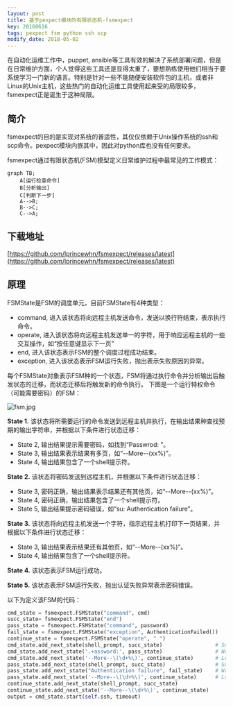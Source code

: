 ```yaml
---
layout: post
title: 基于pexpect模块的有限状态机-fsmexpect
key: 20160616
tags: pexpect fsm python ssh scp
modify_date: 2018-05-02
---
```


在自动化运维工作中，puppet, ansible等工具有效的解决了系统部署问题，但是在日常维护方面，个人觉得这些工具还是显得太重了，要想熟练使用他们相当于要系统学习一门新的语言。特别是针对一些不能随便安装软件包的主机，或者非Linux的Unix主机，这些热门的自动化运维工具使用起来受的局限较多，fsmexpect正是诞生于这种局限。

<!--more-->

## 简介

fsmexpect的目的是实现对系统的普适性，其仅仅依赖于Unix操作系统的ssh和scp命令。pexpect模块内嵌其中，因此对python库也没有任何要求。

fsmexpect通过有限状态机(FSM)模型定义日常维护过程中最常见的工作模式：

```mermaid
graph TB;
    A[运行检查命令]
    B[分析输出]
    C[判断下一步]
    A-->B;
    B-->C;
    C-->A;
```

## 下载地址

[https://github.com/lprincewhn/fsmexpect/releases/latest](https://github.com/lprincewhn/fsmexpect/releases/latest)

## 原理

FSMState是FSM的调度单元，目前FSMState有4种类型：
- command, 进入该状态将向远程主机发送命令，发送以换行符结束，表示执行命令。
- operate, 进入该状态将向远程主机发送单一的字符，用于响应远程主机的一些交互操作，如“按任意键显示下一页”
- end, 进入该状态表示FSM的整个调度过程成功结束。
- exception, 进入该状态表示FSM运行失败，抛出表示失败原因的异常。

每个FSMState对象表示FSM种的一个状态，FSM将通过执行命令并分析输出后触发状态的迁移，而状态迁移后将触发新的命令执行。
下图是一个运行特权命令（可能需要密码）的FSM：

![fsm.jpg](http://o7gg8x7fi.bkt.clouddn.com/fsm.jpg)

**State 1.** 该状态将所需要运行的命令发送到远程主机并执行，在输出结果种查找预期的输出字符串，并根据以下条件进行状态迁移：
  - State 2, 输出结果提示需要密码，如找到“Passwrod: ”。
  - State 3, 输出结果表示结果有多页，如“--More--(xx%)”。
  - State 4, 输出结果包含了一个shell提示符。

**State 2.** 该状态将密码发送到远程主机，并根据以下条件进行状态迁移：
  - State 3, 密码正确，输出结果表示结果还有其他页，如“--More--(xx%)”。
  - State 4, 密码正确，输出结果包含了一个shell提示符。
  - State 5, 输出结果提示密码错误，如“su: Authentication failure”。

**State 3.** 该状态将向远程主机发送一个字符，指示远程主机打印下一页结果，并根据以下条件进行状态迁移：
  - State 3, 输出结果表示结果还有其他页，如“--More--(xx%)”。
  - State 4, 输出结果包含了一个shell提示符。

**State 4.** 该状态表示FSM运行成功。

**State 5.** 该状态表示FSM运行失败，抛出认证失败异常表示密码错误。

以下为定义该FSM的代码：

``` python
cmd_state = fsmexpect.FSMState("command", cmd)
succ_state= fsmexpect.FSMState("end")
pass_state = fsmexpect.FSMState("command", password)
fail_state = fsmexpect.FSMState("exception", AuthenticationFailed())
continue_state = fsmexpect.FSMState("operate", " ")
cmd_state.add_next_state(shell_prompt, succ_state)                 # Success directly
cmd_state.add_next_state('.+assword:', pass_state)                 # Need password
cmd_state.add_next_state('--More--\(\d+%\)', continue_state)       # Long output
pass_state.add_next_state(shell_prompt, succ_state)                # Success directly
pass_state.add_next_state("Authentication failure", fail_state)    # Wrong password
pass_state.add_next_state('--More--\(\d+%\)', continue_state)      # Long output
continue_state.add_next_state(shell_prompt, succ_state)
continue_state.add_next_state('--More--\(\d+%\)', continue_state)
output = cmd_state.start(self.ssh, timeout)
```
